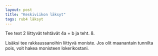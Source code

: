 ```yaml
---
layout: post
title: "Keskiviikon läksyt"
tags: rub4 läksyt
---
```


Tee text 2 liittyvät tehtävät 4a + b ja teht. 8.

Lisäksi tee rakkaussanoihin liittyvä moniste. Jos olit maanantain tunnilta pois, voit hakea monisteen lokerikostani.